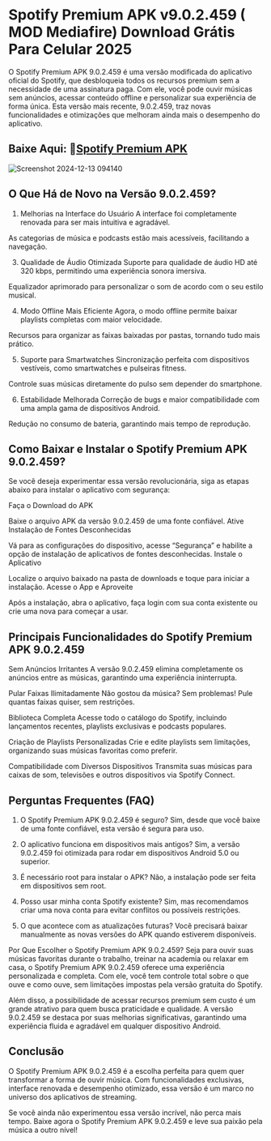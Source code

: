 # Spotify Premium APK v9.0.2.459 ( MOD Mediafire) Download Grátis  Para Celular 2025
O Spotify Premium APK 9.0.2.459 é uma versão modificada do aplicativo oficial do Spotify, que desbloqueia todos os recursos premium sem a necessidade de uma assinatura paga. Com ele, você pode ouvir músicas sem anúncios, acessar conteúdo offline e personalizar sua experiência de forma única. Esta versão mais recente, 9.0.2.459, traz novas funcionalidades e otimizações que melhoram ainda mais o desempenho do aplicativo.
## Baixe Aqui: 🔗[Spotify Premium APK](https://spotify-apk.apktudo.com)
![Screenshot 2024-12-13 094140](https://github.com/user-attachments/assets/f3476e9d-0f49-4d03-90f9-be4be0e85196)

## O Que Há de Novo na Versão 9.0.2.459?
1. Melhorias na Interface do Usuário
A interface foi completamente renovada para ser mais intuitiva e agradável.

As categorias de música e podcasts estão mais acessíveis, facilitando a navegação.

3. Qualidade de Áudio Otimizada
Suporte para qualidade de áudio HD até 320 kbps, permitindo uma experiência sonora imersiva.

Equalizador aprimorado para personalizar o som de acordo com o seu estilo musical.

4. Modo Offline Mais Eficiente
Agora, o modo offline permite baixar playlists completas com maior velocidade.

Recursos para organizar as faixas baixadas por pastas, tornando tudo mais prático.

5. Suporte para Smartwatches
Sincronização perfeita com dispositivos vestíveis, como smartwatches e pulseiras fitness.

Controle suas músicas diretamente do pulso sem depender do smartphone.

6. Estabilidade Melhorada
Correção de bugs e maior compatibilidade com uma ampla gama de dispositivos Android.

Redução no consumo de bateria, garantindo mais tempo de reprodução.

## Como Baixar e Instalar o Spotify Premium APK 9.0.2.459?
Se você deseja experimentar essa versão revolucionária, siga as etapas abaixo para instalar o aplicativo com segurança:

Faça o Download do APK

Baixe o arquivo APK da versão 9.0.2.459 de uma fonte confiável.
Ative Instalação de Fontes Desconhecidas

Vá para as configurações do dispositivo, acesse “Segurança” e habilite a opção de instalação de aplicativos de fontes desconhecidas.
Instale o Aplicativo

Localize o arquivo baixado na pasta de downloads e toque para iniciar a instalação.
Acesse o App e Aproveite

Após a instalação, abra o aplicativo, faça login com sua conta existente ou crie uma nova para começar a usar.

## Principais Funcionalidades do Spotify Premium APK 9.0.2.459
Sem Anúncios Irritantes
A versão 9.0.2.459 elimina completamente os anúncios entre as músicas, garantindo uma experiência ininterrupta.

Pular Faixas Ilimitadamente
Não gostou da música? Sem problemas! Pule quantas faixas quiser, sem restrições.

Biblioteca Completa
Acesse todo o catálogo do Spotify, incluindo lançamentos recentes, playlists exclusivas e podcasts populares.

Criação de Playlists Personalizadas
Crie e edite playlists sem limitações, organizando suas músicas favoritas como preferir.

Compatibilidade com Diversos Dispositivos
Transmita suas músicas para caixas de som, televisões e outros dispositivos via Spotify Connect.

## Perguntas Frequentes (FAQ)
1. O Spotify Premium APK 9.0.2.459 é seguro?
Sim, desde que você baixe de uma fonte confiável, esta versão é segura para uso.

2. O aplicativo funciona em dispositivos mais antigos?
Sim, a versão 9.0.2.459 foi otimizada para rodar em dispositivos Android 5.0 ou superior.

3. É necessário root para instalar o APK?
Não, a instalação pode ser feita em dispositivos sem root.

4. Posso usar minha conta Spotify existente?
Sim, mas recomendamos criar uma nova conta para evitar conflitos ou possíveis restrições.

5. O que acontece com as atualizações futuras?
Você precisará baixar manualmente as novas versões do APK quando estiverem disponíveis.

Por Que Escolher o Spotify Premium APK 9.0.2.459?
Seja para ouvir suas músicas favoritas durante o trabalho, treinar na academia ou relaxar em casa, o Spotify Premium APK 9.0.2.459 oferece uma experiência personalizada e completa. Com ele, você tem controle total sobre o que ouve e como ouve, sem limitações impostas pela versão gratuita do Spotify.

Além disso, a possibilidade de acessar recursos premium sem custo é um grande atrativo para quem busca praticidade e qualidade. A versão 9.0.2.459 se destaca por suas melhorias significativas, garantindo uma experiência fluida e agradável em qualquer dispositivo Android.

## Conclusão
O Spotify Premium APK 9.0.2.459 é a escolha perfeita para quem quer transformar a forma de ouvir música. Com funcionalidades exclusivas, interface renovada e desempenho otimizado, essa versão é um marco no universo dos aplicativos de streaming.

Se você ainda não experimentou essa versão incrível, não perca mais tempo. Baixe agora o Spotify Premium APK 9.0.2.459 e leve sua paixão pela música a outro nível!
